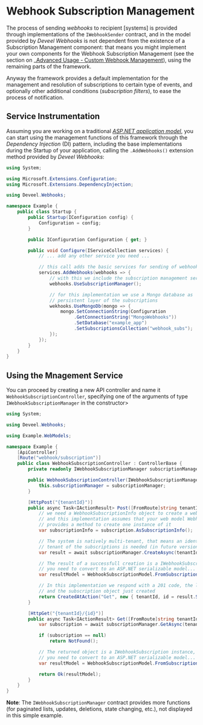 <!--
 Copyright 2022 Deveel
 
 Licensed under the Apache License, Version 2.0 (the "License");
 you may not use this file except in compliance with the License.
 You may obtain a copy of the License at
 
     http://www.apache.org/licenses/LICENSE-2.0
 
 Unless required by applicable law or agreed to in writing, software
 distributed under the License is distributed on an "AS IS" BASIS,
 WITHOUT WARRANTIES OR CONDITIONS OF ANY KIND, either express or implied.
 See the License for the specific language governing permissions and
 limitations under the License.
-->

# Webhook Subscription Management

The process of sending _webhooks_ to recipient \[systems\] is provided through implementations of the `IWebhookSender` contract, and in the model provided by _Deveel Webhooks_ is not dependent from the existence of a Subscription Management component: that means you might implement your own components for the Webhook Subscription Management (see the section on _[Advanced Usage - Custom Webhook Management](advaned_usage_custom_management.md)), using the remaining parts of the framework.

Anyway the framework provides a default implementation for the management and resolution of subscriptions to certain type of events, and optionally other additional conditions (_subscription filters_), to ease the process of notification.

## Service Instrumentation

Assuming you are working on a traditional _[ASP.NET application model](https://docs.microsoft.com/en-us/aspnet/core/fundamentals/?view=aspnetcore-5.0&tabs=windows)_, you can start using the management functions of this framework through the _Dependency Injection_ (DI) pattern, including the base implementations during the Startup of your application, calling the `.AddWebhooks()` extension method provided by _Deveel Webhooks_:

``` csharp
using System;

using Microsoft.Extensions.Configuration;
using Microsoft.Extensions.DependencyInjection;

using Deveel.Webhooks;

namespace Example {
    public class Startup {
        public Startup(IConfiguration config) {
            Configuration = config;
        }

        public IConfiguration Configuration { get; }

        public void Configure(IServiceCollection services) {
            // ... add any other service you need ...

            // this call adds the basic services for sending of webhooks
            services.AddWebhooks(webhooks => {
                // with this we include the subscription management services
                webhooks.UseSubscriptionManager();

                // for this implementation we use a Mongo database as
                // persistent layer of the subscriptions
                wekhooks.UseMongoDb(mongo => {
                    mongo.SetConnectionString(Configuration
                         .GetConnectionString("MongoWebhooks"))
                         .SetDatabase("example_app")
                         .SetSubscriptionsCollection("webhook_subs");
                });
            });
        }
    }
}

```

## Using the Mnagement Service

You can proceed by creating a new API controller and name it `WebhookSubscriptionController`, specifying one of the arguments of type `IWebhookSubscriptionManager` in the constructor>

``` csharp
using System;

using Deveel.Webhooks;

using Example.WebModels;

namespace Example {
    [ApiController]
    [Route("webhook/subscription")]
    public class WebhookSubscriptionController : ControllerBase {
        private readonly IWebhookSubscriptionManager subscriptionManager;

        public WebhookSubscriptionController(IWebhookSubscriptionManager subscriptionManager) {
            this.subscriptionManager = subscriptionManager;
        }

        [HttpPost("{tenantId}")]
        public async Task<IActionResult> Post([FromRoute]string tenantId, [FromBody] WebhookSubscriptionModel subscription) {
            // we need a WebhookSubscriptionInfo object to create a webhook subscription,
            // and this implementation assumes that your web model WebhookSubscriptionModel
            // provides a method to create one instance of it
            var subscriptionInfo = subscription.AsSubscriptionInfo();

            // The system is natively multi-tenant, that means an identifier of the owning
            // tenant of the subscriptions is needed (in future versions it might be an optional capability)
            var result = await subscriptionManager.CreateAsync(tenantId, subscriptionInfo, HttpContext.RequestAborted);

            // The result of a successfull creation is a IWebhookSubscription instance, that
            // you need to convert to an ASP.NET serializable model...
            var resultModel = WebhookSubscriptionModel.FromSubscription(result);

            // In this implementation we respond with a 201 code, the location of the GET /webhook/subscription/{tenantId}/{subscriptionId}
            // and the subscription object just created
            return CreatedAtAction("Get", new { tenantId, id = result.SubscriptionId }, resultModel);
        }

        [HttpGet("{tenantId}/{id}")]
        public async Task<IActionResult> Get([FromRoute]string tenantId, [FromRoute] string id) {
            var subscription = await subscriptionManager.GetAsync(tenantId, id, HttpContext.RequestAborted);

            if (subscription == null)
                return NotFound();

            // The returned object is a IWebhookSubscription instance, that
            // you need to convert to an ASP.NET serializable model...
            var resultModel = WebhookSubscriptionModel.FromSubscription(subscription);

            return Ok(resultModel);
        }
    }
}

```

**Note**: The `IWebhookSubscriptionManager` contract provides more functions (for paginated lists, updates, deletions, state changing, etc.), not displayed in this simple example.
